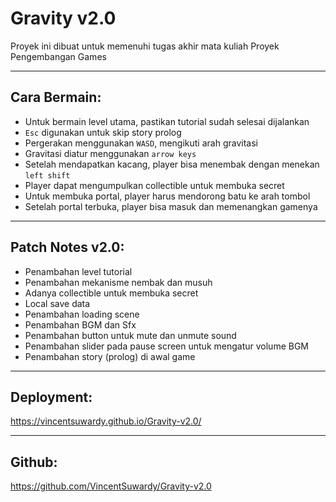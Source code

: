 # Gravity v2.0

Proyek ini dibuat untuk memenuhi tugas akhir mata kuliah Proyek Pengembangan Games

---

## Cara Bermain:
- Untuk bermain level utama, pastikan tutorial sudah selesai dijalankan
- `Esc` digunakan untuk skip story prolog
- Pergerakan menggunakan `WASD`, mengikuti arah gravitasi
- Gravitasi diatur menggunakan `arrow keys`
- Setelah mendapatkan kacang, player bisa menembak dengan menekan `left shift`
- Player dapat mengumpulkan collectible untuk membuka secret
- Untuk membuka portal, player harus mendorong batu ke arah tombol
- Setelah portal terbuka, player bisa masuk dan memenangkan gamenya

---

## Patch Notes v2.0:
- Penambahan level tutorial
- Penambahan mekanisme nembak dan musuh
- Adanya collectible untuk membuka secret
- Local save data
- Penambahan loading scene
- Penambahan BGM dan Sfx
- Penambahan button untuk mute dan unmute sound
- Penambahan slider pada pause screen untuk mengatur volume BGM
- Penambahan story (prolog) di awal game

---

## Deployment:
https://vincentsuwardy.github.io/Gravity-v2.0/

---

## Github:
https://github.com/VincentSuwardy/Gravity-v2.0
